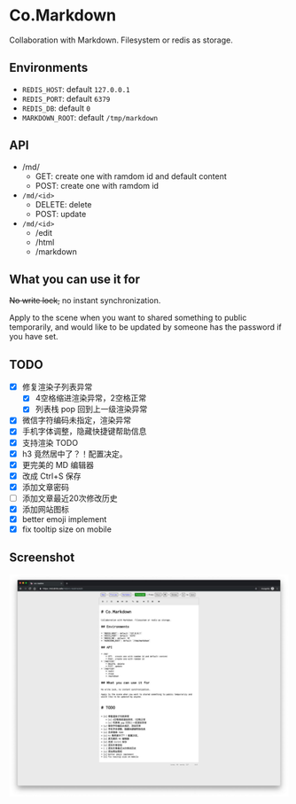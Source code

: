 # Co.Markdown

Collaboration with Markdown. Filesystem or redis as storage.

## Environments

* `REDIS_HOST`: default `127.0.0.1`
* `REDIS_PORT`: default `6379`
* `REDIS_DB`: default `0`
* `MARKDOWN_ROOT`: default `/tmp/markdown`

## API

* /md/
    * GET:  create one with ramdom id and default content
    * POST: create one with ramdom id
* `/md/<id>`
    * DELETE: delete
    * POST: update
* `/md/<id>`
    * /edit
    * /html
    * /markdown

## What you can use it for

~~No write lock,~~ no instant synchronization.

Apply to the scene when you want to shared something to public temporarily,
and would like to be updated by someone has the password if you have set.

## TODO

* [x] 修复渲染子列表异常
    * [x] 4空格缩进渲染异常，2空格正常
    * [x] 列表栈 pop 回到上一级渲染异常
* [x] 微信字符编码未指定，渲染异常
* [x] 手机字体调整，隐藏快捷键帮助信息
* [x] 支持渲染 TODO
* [x] h3 竟然居中了？！配置决定。
* [x] 更完美的 MD 编辑器
* [x] 改成 Ctrl+S 保存
* [x] 添加文章密码
* [ ] 添加文章最近20次修改历史
* [x] 添加网站图标
* [x] better emoji implement
* [x] fix tooltip size on mobile

## Screenshot

![](assets/screenshot.jpg)
